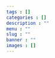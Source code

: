 ```yaml
---
tags : []
categories : []
description : ""
menu : ""
slug : ""
banner : ""
images : []
---
```


<!--more-->
